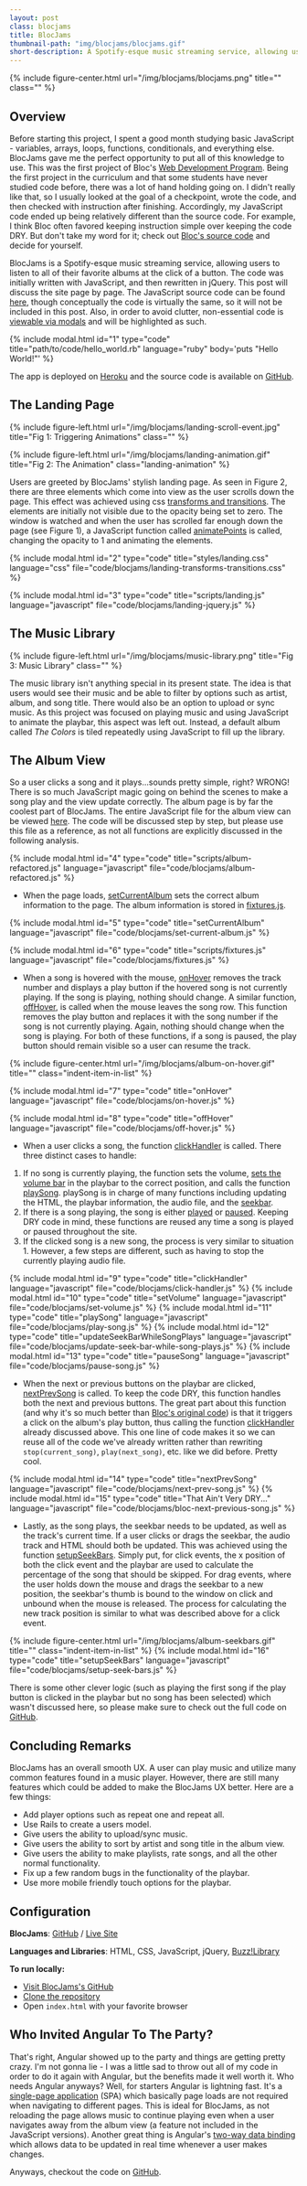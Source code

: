 ```yaml
---
layout: post
class: blocjams
title: BlocJams
thumbnail-path: "img/blocjams/blocjams.gif"
short-description: A Spotify-esque music streaming service, allowing users to listen to all of their favorite albums at the click of a button.
---
```


{% include figure-center.html url="/img/blocjams/blocjams.png" title="" class="" %}

## Overview

Before starting this project, I spent a good month studying basic JavaScript - variables, arrays, loops, functions, conditionals, and everything else. BlocJams gave me the perfect opportunity to put all of this knowledge to use. This was the first project of Bloc's [Web Development Program](https://www.bloc.io/web-developer-track/syllabus?mkt_tok=eyJpIjoiTjJVeVpXUmlaVGs0WmpFeCIsInQiOiJlVmtWQlRcL202STlXQUVSaVpmWnUrTEo0amJXMmhEZ1wvTE5LYUtmVHBycUY4blhrKzZtMWlTNGZJa2pocDAwb2xsMWE1cUU5eTFxWDZES3pJQWFqS0p1SXMzYTcxcnJic0ZNZnpaSGRVNDhpNExjaUZuYms1ZDloMXZ6OUxzQ1hzIn0%3D). Being the first project in the curriculum and that some students have never studied code before, there was a lot of hand holding going on. I didn't really like that, so I usually looked at the goal of a checkpoint, wrote the code, and then checked with instruction after finishing. Accordingly, my JavaScript code ended up being relatively different than the source code. For example, I think Bloc often favored keeping instruction simple over keeping the code DRY. But don't take my word for it; check out [Bloc's source code](https://github.com/Bloc/bloc-jams-source/blob/master/scripts/album.js) and decide for yourself.

BlocJams is a Spotify-esque music streaming service, allowing users to listen to all of their favorite albums at the click of a button. The code was initially written with JavaScript, and then rewritten in jQuery. This post will discuss the site page by page. The JavaScript source code can be found [here](https://github.com/baka-san/bloc-jams/tree/checkpoint-15-html-css), though conceptually the code is virtually the same, so it will not be included in this post. Also, in order to avoid clutter, non-essential code is <a href="#" class="modal-anchor" data-toggle="modal" data-target="#modal_target_1">viewable via modals</a> and will be highlighted as such.

{% include modal.html id="1" type="code" title="path/to/code/hello_world.rb" language="ruby"
body='puts "Hello World!"' %}

The app is deployed on [Heroku](https://bloc-jams-heroku.herokuapp.com/) and the source code is available on [GitHub](https://github.com/baka-san/bloc-jams).



## The Landing Page

{% include figure-left.html url="/img/blocjams/landing-scroll-event.jpg" title="Fig 1: Triggering Animations" class="" %}

{% include figure-left.html url="/img/blocjams/landing-animation.gif" title="Fig 2: The Animation" class="landing-animation" %}

Users are greeted by BlocJams' stylish landing page. As seen in Figure 2, there are three elements which come into view as the user scrolls down the page. This effect was achieved using css <a href="#" class="modal-anchor" data-toggle="modal" data-target="#modal_target_2">transforms and transitions</a>. The elements are initially not visible due to the opacity being set to zero. The window is watched and when the user has scrolled far enough down the page (see Figure 1), a JavaScript function called <a href="#" class="modal-anchor" data-toggle="modal" data-target="#modal_target_3">animatePoints</a> is called, changing the opacity to 1 and animating the elements.

{% include modal.html id="2" type="code" title="styles/landing.css" language="css" file="code/blocjams/landing-transforms-transitions.css" %}

{% include modal.html id="3" type="code" title="scripts/landing.js" language="javascript" file="code/blocjams/landing-jquery.js" %}  



## The Music Library

{% include figure-left.html url="/img/blocjams/music-library.png" title="Fig 3: Music Library" class="" %}

The music library isn't anything special in its present state. The idea is that users would see their music and be able to filter by options such as artist, album, and song title. There would also be an option to upload or sync music. As this project was focused on playing music and using JavaScript to animate the playbar, this aspect was left out. Instead, a default album called *The Colors* is tiled repeatedly using JavaScript to fill up the library.




## The Album View

So a user clicks a song and it plays...sounds pretty simple, right? WRONG! There is so much JavaScript magic going on behind the scenes to make a song play and the view update correctly. The album page is by far the coolest part of BlocJams. The entire JavaScript file for the album view can be viewed <a href="#" class="modal-anchor" data-toggle="modal" data-target="#modal_target_4">here</a>. The code will be discussed step by step, but please use this file as a reference, as not all functions are explicitly discussed in the following analysis.

{% include modal.html id="4" type="code" title="scripts/album-refactored.js" language="javascript" file="code/blocjams/album-refactored.js" %}

- When the page loads, <a href="#" class="modal-anchor" data-toggle="modal" data-target="#modal_target_5">setCurrentAlbum</a> sets the correct album information to the page. The album information is stored in <a href="#" class="modal-anchor" data-toggle="modal" data-target="#modal_target_6">fixtures.js</a>.

{% include modal.html id="5" type="code"  title="setCurrentAlbum" language="javascript" file="code/blocjams/set-current-album.js" %}

{% include modal.html id="6" type="code"  title="scripts/fixtures.js" language="javascript" file="code/blocjams/fixtures.js" %}

- When a song is hovered with the mouse, <a href="#" class="modal-anchor" data-toggle="modal" data-target="#modal_target_7">onHover</a> removes the track number and displays a play button if the hovered song is not currently playing. If the song is playing, nothing should change. A similar function, <a href="#" class="modal-anchor" data-toggle="modal" data-target="#modal_target_8">offHover</a>, is called when the mouse leaves the song row. This function removes the play button and replaces it with the song number if the song is not currently playing. Again, nothing should change when the song is playing. For both of these functions, if a song is paused, the play button should remain visible so a user can resume the track.

{% include figure-center.html url="/img/blocjams/album-on-hover.gif" title="" class="indent-item-in-list" %}

{% include modal.html id="7" type="code"  title="onHover" language="javascript" file="code/blocjams/on-hover.js" %}

{% include modal.html id="8" type="code"  title="offHover" language="javascript" file="code/blocjams/off-hover.js" %}

- When a user clicks a song, the function <a href="#" class="modal-anchor" data-toggle="modal" data-target="#modal_target_9">clickHandler</a> is called. There three distinct cases to handle:
1. If no song is currently playing, the function sets the volume, <a href="#" class="modal-anchor" data-toggle="modal" data-target="#modal_target_10">sets the volume bar</a> in the playbar to the correct position, and calls the function <a href="#" class="modal-anchor" data-toggle="modal" data-target="#modal_target_11">playSong</a>. playSong is in charge of many functions including updating the HTML, the playbar information, the audio file, and the <a href="#" class="modal-anchor" data-toggle="modal" data-target="#modal_target_12">seekbar</a>.
2. If there is a song playing, the song is either <a href="#" class="modal-anchor" data-toggle="modal" data-target="#modal_target_11">played</a> or <a href="#" class="modal-anchor" data-toggle="modal" data-target="#modal_target_13">paused</a>. Keeping DRY code in mind, these functions are reused any time a song is played or paused throughout the site.
3. If the clicked song is a new song, the process is very similar to situation 1. However, a few steps are different, such as having to stop the currently playing audio file.

{% include modal.html id="9" type="code"  title="clickHandler" language="javascript" file="code/blocjams/click-handler.js" %}
{% include modal.html id="10" type="code"  title="setVolume" language="javascript" file="code/blocjams/set-volume.js" %}
{% include modal.html id="11" type="code"  title="playSong" language="javascript" file="code/blocjams/play-song.js" %}
{% include modal.html id="12" type="code"  title="updateSeekBarWhileSongPlays" language="javascript" file="code/blocjams/update-seek-bar-while-song-plays.js" %}
{% include modal.html id="13" type="code"  title="pauseSong" language="javascript" file="code/blocjams/pause-song.js" %}

- When the next or previous buttons on the playbar are clicked, <a href="#" class="modal-anchor" data-toggle="modal" data-target="#modal_target_14">nextPrevSong</a> is called. To keep the code DRY, this function handles both the next and previous buttons. The great part about this function (and why it's so much better than <a href="#" class="modal-anchor" data-toggle="modal" data-target="#modal_target_15">Bloc's original code</a>) is that it triggers a click on the album's play button, thus calling the function <a href="#" class="modal-anchor" data-toggle="modal" data-target="#modal_target_9">clickHandler</a> already discussed above. This one line of code makes it so we can reuse all of the code we've already written rather than rewriting `stop(current_song)`, `play(next_song)`, etc. like we did before. Pretty cool.

{% include modal.html id="14" type="code"  title="nextPrevSong" language="javascript" file="code/blocjams/next-prev-song.js" %}
{% include modal.html id="15" type="code"  title="That Ain't Very DRY..." language="javascript" file="code/blocjams/bloc-next-previous-song.js" %}

- Lastly, as the song plays, the seekbar needs to be updated, as well as the track's current time. If a user clicks or drags the seekbar, the audio track and HTML should both be updated. This was achieved using the function <a href="#" class="modal-anchor" data-toggle="modal" data-target="#modal_target_16">setupSeekBars</a>. Simply put, for click events, the x position of both the click event and the playbar are used to calculate the percentage of the song that should be skipped. For drag events, where the user holds down the mouse and drags the seekbar to a new position, the seekbar's thumb is bound to the window on click and unbound when the mouse is released. The process for calculating the new track position is similar to what was described above for a click event.

{% include figure-center.html url="/img/blocjams/album-seekbars.gif" title="" class="indent-item-in-list" %}
{% include modal.html id="16" type="code"  title="setupSeekBars" language="javascript" file="code/blocjams/setup-seek-bars.js" %}

There is some other clever logic (such as playing the first song if the play button is clicked in the playbar but no song has been selected) which wasn't discussed here, so please make sure to check out the full code on [GitHub](https://github.com/baka-san/bloc-jams).

## Concluding Remarks

BlocJams has an overall smooth UX. A user can play music and utilize many common features found in a music player. However, there are still many features which could be added to make the BlocJams UX better. 
Here are a few things:

- Add player options such as repeat one and repeat all.
- Use Rails to create a users model.
- Give users the ability to upload/sync music.
- Give users the ability to sort by artist and song title in the album view.
- Give users the ability to make playlists, rate songs, and all the other normal functionality.
- Fix up a few random bugs in the functionality of the playbar.
- Use more mobile friendly touch options for the playbar.


## Configuration

**BlocJams**: [GitHub](https://github.com/baka-san/bloc-jams) / [Live Site](https://blocjams-heroku.herokuapp.com/)

**Languages and Libraries**: HTML, CSS, JavaScript, jQuery, [Buzz!Library](https://buzz.jaysalvat.com/)

**To run locally:**
- [Visit BlocJams's GitHub](https://github.com/baka-san/not-wikipedia)
- [Clone the repository](https://help.github.com/articles/cloning-a-repository/)
- Open `index.html` with your favorite browser



## Who Invited Angular To The Party?

That's right, Angular showed up to the party and things are getting pretty crazy. I'm not gonna lie - I was a little sad to throw out all of my code in order to do it again with Angular, but the benefits made it well worth it. Who needs Angular anyways? Well, for starters Angular is lightning fast. It's a [single-page application](https://en.wikipedia.org/wiki/Single-page_application) (SPA) which basically page loads are not required when navigating to different pages. This is ideal for BlocJams, as not reloading the page allows music to continue playing even when a user navigates away from the album view (a feature not included in the JavaScript versions). Another great thing is Angular's [two-way data binding](https://docs.angularjs.org/guide/databinding) which allows data to be updated in real time whenever a user makes changes.

Anyways, checkout the code on [GitHub](https://github.com/baka-san/bloc-jams-angular).